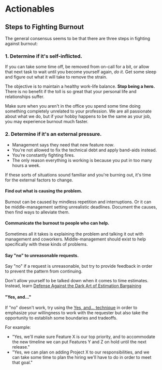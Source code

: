 Actionables
===========

Steps to Fighting Burnout
-------------------------

The general consensus seems to be that there are three steps in fighting
against burnout:

### 1. Determine if it's self-inflicted.

If you can take some time off, be removed from on-call for a bit, or
allow that next task to wait until you become yourself again, *do it*.
Get some sleep and figure out what it will take to remove the strain.

The objective is to maintain a healthy work-life balance. **Stop being a
hero.** There is no benefit if the toll is so great that your personal
life and relationships suffer.

Make sure when you aren't in the office you spend some time doing
something completely unrelated to your profession. We are all passionate
about what we do, but if your hobby happens to be the same as your job,
you may experience burnout much faster.

### 2. Determine if it's an external pressure.

-   Management says they need that new feature *now*.
-   You're not allowed to fix the technical debt and apply band-aids
    instead.
-   You're constantly fighting fires.
-   The only reason everything is working is because you put in too many
    hours a week.

If these sorts of situations sound familiar and you're burning out, it's
time for the external factors to change.

#### Find out what is causing the problem.

Burnout can be caused by mindless repetition and interruptions. Or it
can be middle-management setting unrealistic deadlines. Document the
causes, then find ways to alleviate them.

#### Communicate the burnout to people who can help.

Sometimes all it takes is explaining the problem and talking it out with
management and coworkers. Middle-management should exist to help
specifically with these kinds of problems.

#### Say "no" to unreasonable requests.

Say "no" if a request is unreasonable, but try to provide feedback in
order to prevent the pattern from continuing.

Don't allow yourself to be talked down when it comes to time estimates.
Instead, learn [Defense Against the Dark Art of Estimation Bargaining]

#### "Yes, and..."

If "no" doesn't work, try using the [Yes, and... technique] in order to
emphasize your willingness to work with the requester but also take the
opportunity to establish some boundaries and tradeoffs.

For example:

-   "Yes, we'll make sure Feature X is our top priority, and to
    accommodate the new timeline we can put Features Y and Z on hold
    until the next release."
-   "Yes, we can plan on adding Project X to our responsibilities, and
    we can take some time to plan the hiring we'll have to do in order
    to meet that goal."

  [Defense Against the Dark Art of Estimation Bargaining]: http://www.liquidplanner.com/blog/defense-dark-art-estimation-bargaining
  [Yes, and... technique]: http://www.huffingtonpost.com/liz-orsquo/cant-say-no-say-yes-instead_b_4583052.html